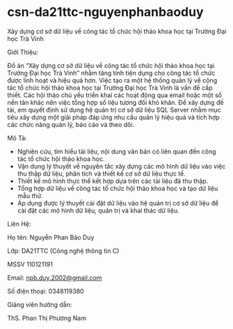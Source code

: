 # csn-da21ttc-nguyenphanbaoduy
Xây dựng cơ sở dữ liệu về công tác tổ chức hội thảo khoa học tại Trường Đại học Trà Vinh


Giới Thiệu:

Đồ án “Xây dựng cơ sở dữ liệu về công tác tổ chức hội thảo khoa học tại Trường Đại học Trà Vinh” nhằm tăng tính tiện dụng cho công tác tổ chức được linh hoạt và hiệu quả hơn. Việc tạo ra một hệ thống quản lý về công tác tổ chức hội thảo khoa học tại Trường Đại học Trà Vinh là vấn đề cấp thiết. Các hội thảo chủ yếu triển khai các hoạt động qua email hoặc một số nền tản khác nên việc tổng hợp số liệu tương đối khó khăn. Để xây dựng đề tài, em quyết định sử dụng hệ quản trị cơ sở dữ liệu SQL Server nhằm mục tiêu xây dựng một giải pháp đáp ứng nhu cầu quản lý hiệu quả và tích hợp các chức năng quản lý, báo cáo và theo dõi.


Mô Tả:

-	Nghiên cứu, tìm hiểu tài liệu, nội dung văn bản có liên quan đến công tác tổ chức hội thảo khoa học.
-	Vận dụng lý thuyết về nguyên tắc xây dựng các mô hình dữ liệu vào việc thu thập dữ liệu, phân tích và thiết kế cơ sở dữ liệu thực tế.
-	Thiết kế mô hình thực thể kết hợp dựa trên các tài liệu đã thu thập.
-	Tổng hợp dữ liệu về công tác tổ chức hội thảo khoa học và tạo dữ liệu mẫu thử.
-	Áp dụng được lý thuyết cài đặt dữ liệu vào hệ quản trị cơ sở dữ liệu để cài đặt các mô hình dữ liệu, quản trị và khai thác dữ liệu.


Liên Hệ:

Họ tên: Nguyễn Phan Bảo Duy


Lớp: DA21TTC (Công nghệ thông tin C)


MSSV 110121191


Email: npb.duy.2002@gmail.com


Số điện thoại: 0348119380


Giảng viên hướng dẫn:


ThS. Phan Thị Phương Nam

